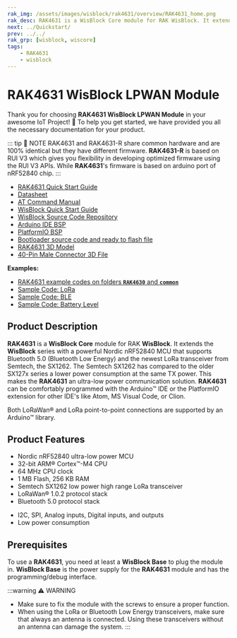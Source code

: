 ```yaml
---
rak_img: /assets/images/wisblock/rak4631/overview/RAK4631_home.png
rak_desc: RAK4631 is a WisBlock Core module for RAK WisBlock. It extends the WisBlock series with a powerful Nordic nRF52840 MCU that supports Bluetooth 5.0 (Bluetooth Low Energy) and the newest LoRa transceiver from Semtech, the SX1262.
next: ../Quickstart/
prev: ../../
rak_grp: [wisblock, wiscore]
tags:
    - RAK4631
    - wisblock
---
```


# RAK4631 WisBlock LPWAN Module

Thank you for choosing **RAK4631 WisBlock LPWAN Module** in your awesome IoT Project! 🎉 To help you get started, we have provided you all the necessary documentation for your product.

::: tip 📝 NOTE
RAK4631 and RAK4631-R share common hardware and are 100% identical but they have different firmware. **RAK4631-R** is based on RUI V3 which gives you flexibility in developing optimized firmware using the RUI V3 APIs. While **RAK4631**'s firmware is based on arduino port of nRF52840 chip.
:::

* [RAK4631 Quick Start Guide](../Quickstart/)
* [Datasheet](../Datasheet/)
* [AT Command Manual](../AT-Command-Manual/)
* <a href="../../Quickstart/" target="_blank">WisBlock Quick Start Guide</a>
* [WisBlock Source Code Repository](https://github.com/RAKWireless/WisBlock/)
* [Arduino IDE BSP](/Knowledge-Hub/Learn/Installation-of-Board-Support-Package-in-Arduino-IDE/)
* [PlatformIO BSP](/Knowledge-Hub/Learn/Board-Support-Package-Installation-in-PlatformIO/)
* [Bootloader source code and ready to flash file](https://github.com/RAKWireless/WisBlock/tree/master/bootloader)
* [RAK4631 3D Model](https://downloads.rakwireless.com/3D_File/WisBlock/3D_RAK4631.stp)
* [40-Pin Male Connector 3D File](https://downloads.rakwireless.com/3D_File/Accessory/WisConnector/M40S1003K6M.stp)

**Examples:**
* [RAK4631 example codes on folders **`RAK4630`** and **`common`**](https://github.com/RAKWireless/WisBlock/tree/master/examples)
* [Sample Code: LoRa](https://github.com/RAKWireless/WisBlock/tree/master/examples/RAK4630/communications/LoRa)
* [Sample Code: BLE](https://github.com/RAKWireless/WisBlock/tree/master/examples/RAK4630/communications/BLE)
* [Sample Code: Battery Level](https://github.com/RAKWireless/WisBlock/tree/master/examples/RAK4630/power/RAK4630_Battery_Level_Detect)

## Product Description

**RAK4631** is a **WisBlock Core** module for RAK **WisBlock**. It extends the **WisBlock** series with a powerful Nordic nRF52840 MCU that supports Bluetooth 5.0 (Bluetooth Low Energy) and the newest LoRa transceiver from Semtech, the SX1262. The Semtech SX1262 has compared to the older SX127x series a lower power consumption at the same TX power. This makes the **RAK4631** an ultra-low power communication solution.
**RAK4631** can be comfortably programmed with the Arduino™ IDE or the PlatformIO extension for other IDE's like Atom, MS Visual Code, or Clion.

Both LoRaWan® and LoRa point-to-point connections are supported by an Arduino™ library.


## Product Features
 
* Nordic nRF52840 ultra-low power MCU    
* 32-bit ARM® Cortex™-M4 CPU    
* 64&nbsp;MHz CPU clock    
* 1&nbsp;MB Flash, 256&nbsp;KB RAM    
* Semtech SX1262 low power high range LoRa transceiver     
* LoRaWan® 1.0.2 protocol stack     
* Bluetooth 5.0 protocol stack    
<!-- * 8 Mbit nonvolatile NOR FLASH memory      -->
* I2C, SPI, Analog inputs, Digital inputs, and outputs    
* Low power consumption

## Prerequisites

To use a **RAK4631**, you need at least a **WisBlock Base** to plug the module in. **WisBlock Base** is the power supply for the **RAK4631** module and has the programming/debug interface.   

:::warning ⚠️ WARNING    
- Make sure to fix the module with the screws to ensure a proper function.
- When using the LoRa or Bluetooth Low Energy transceivers, make sure that always an antenna is connected. Using these transceivers without an antenna can damage the system.
:::
